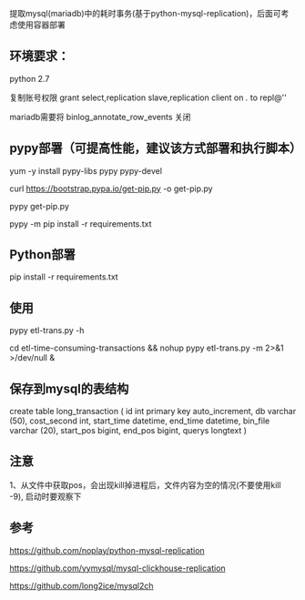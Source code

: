 提取mysql(mariadb)中的耗时事务(基于python-mysql-replication)，后面可考虑使用容器部署


## 环境要求：

python 2.7

复制账号权限 grant select,replication slave,replication client on *.* to repl@''

mariadb需要将 binlog_annotate_row_events 关闭


## pypy部署（可提高性能，建议该方式部署和执行脚本）

yum -y install pypy-libs pypy pypy-devel

curl https://bootstrap.pypa.io/get-pip.py -o get-pip.py

pypy get-pip.py

pypy -m pip install -r requirements.txt

## Python部署

pip install -r requirements.txt


## 使用
pypy etl-trans.py -h

cd etl-time-consuming-transactions && nohup pypy etl-trans.py -m 2>&1 >/dev/null &


## 保存到mysql的表结构

create table long_transaction (
  id int primary key auto_increment, db varchar (50), cost_second int, start_time datetime, end_time datetime, bin_file varchar (20), start_pos bigint, end_pos bigint, querys longtext
)

## 注意
1、从文件中获取pos，会出现kill掉进程后，文件内容为空的情况(不要使用kill -9), 启动时要观察下

## 参考

https://github.com/noplay/python-mysql-replication

https://github.com/yymysql/mysql-clickhouse-replication

https://github.com/long2ice/mysql2ch
